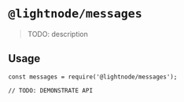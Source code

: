 # `@lightnode/messages`

> TODO: description

## Usage

```
const messages = require('@lightnode/messages');

// TODO: DEMONSTRATE API
```

